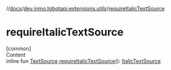 //[docs](../../index.md)/[dev.inmo.tgbotapi.extensions.utils](index.md)/[requireItalicTextSource](require-italic-text-source.md)



# requireItalicTextSource  
[common]  
Content  
inline fun [TextSource](../dev.inmo.tgbotapi.CommonAbstracts/-text-source/index.md).[requireItalicTextSource](require-italic-text-source.md)(): [ItalicTextSource](../dev.inmo.tgbotapi.types.MessageEntity.textsources/-italic-text-source/index.md)  



